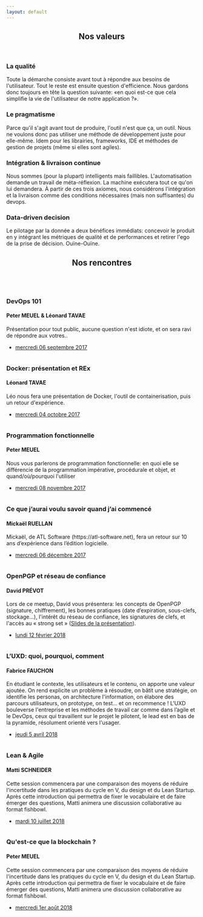 ```yaml
---
layout: default
---
```


<!-- Section -->
<section>
  <header class="major">
    <h2>Nos valeurs</h2>
  </header>
  <div class="features">
    <article>
      <span class="icon fa-diamond"></span>
      <div class="content">
        <h3>La qualité</h3>
        <p>Toute la démarche consiste avant tout à répondre aux besoins de l'utilisateur. Tout le reste est ensuite question d'efficience. Nous gardons donc toujours en tête la question suivante: «en quoi est-ce que cela simplifie la vie de l'utilisateur de notre application ?».</p>
      </div>
    </article>
    <article>
      <span class="icon fa-paper-plane"></span>
      <div class="content">
        <h3>Le pragmatisme</h3>
        <p>Parce qu'il s'agit avant tout de produire, l'outil n'est que ça, un outil. Nous ne voulons donc pas utiliser une méthode de développement juste pour elle-même. Idem pour les librairies, frameworks, IDE et méthodes de gestion de projets (même si elles sont agiles).</p>
      </div>
    </article>
    <article>
      <span class="icon fa-rocket"></span>
      <div class="content">
        <h3>Intégration & livraison continue</h3>
        <p>Nous sommes (pour la plupart) intelligents mais faillibles. L'automatisation demande un travail de méta-réflexion. La machine exécutera tout ce qu'on lui demandera. À partir de ces trois axiomes, nous considérons l'intégration et la livraison comme des conditions nécessaires (mais non suffisantes) du devops.</p>
      </div>
    </article>
    <article>
      <span class="icon fa-signal"></span>
      <div class="content">
        <h3>Data-driven decision</h3>
        <p>Le pilotage par la donnée a deux bénéfices immédiats: concevoir le produit en y intégrant les métriques de qualité et de performances et retirer l'ego de la prise de décision. Ouïne-Ouïne.</p>
      </div>
    </article>
  </div>
</section>

<!-- Section -->
<section>
  <header class="major">
    <h2>Nos rencontres</h2>
  </header>
  <div class="posts">
    <article>
      <a href="https://www.meetup.com/fr-FR/preview/TahitiDevOps/events/242980492" class="image"><img src="assets/images/pic01.jpg" alt="" /></a>
      <h3>DevOps 101</h3>
      <h4>Peter MEUEL & Léonard TAVAE</h4>
      <p>Présentation pour tout public, aucune question n'est idiote, et on sera ravi de répondre aux votres..</p>
      <ul class="actions">
        <li><a href="https://www.meetup.com/fr-FR/preview/TahitiDevOps/events/242980492" class="button">mercredi 06 septembre 2017</a></li>
      </ul>
    </article>
    <article>
      <a href="https://www.meetup.com/fr-FR/preview/TahitiDevOps/events/243268070" class="image"><img src="assets/images/pic02.jpg" alt="" /></a>
      <h3>Docker: présentation et REx</h3>
      <h4>Léonard TAVAE</h4>
      <p>Léo nous fera une présentation de Docker, l'outil de containerisation, puis un retour d'expérience.</p>
      <ul class="actions">
        <li><a href="https://www.meetup.com/fr-FR/preview/TahitiDevOps/events/243268070" class="button">mercredi 04 octobre 2017</a></li>
      </ul>
    </article>
    <article>
      <a href="https://www.meetup.com/fr-FR/TahitiDevOps/events/244675100/" class="image"><img src="assets/images/pic03.jpg" alt="" /></a>
      <h3>Programmation fonctionnelle</h3>
      <h4>Peter MEUEL</h4>
      <p>
        Nous vous parlerons de programmation fonctionnelle: 
        en quoi elle se différencie de la programmation impérative, procédurale et objet, 
        et quand/où/pourquoi l'utiliser
      </p>
      <ul class="actions">
        <li><a href="https://www.meetup.com/fr-FR/TahitiDevOps/events/244675100/" class="button">mercredi 08 novembre 2017</a></li>
      </ul>
    </article>
    <article>
      <a href="https://www.meetup.com/fr-FR/TahitiDevOps/events/245369905/" class="image"><img src="assets/images/pic04.jpg" alt="" /></a>
      <h3>Ce que j’aurai voulu savoir quand j’ai commencé</h3>
      <h4>Mickaël RUELLAN</h4>
      <p>
        Mickaël, de ATL Software (https://atl-software.net), fera un retour sur 10 ans d’expérience dans l’édition logicielle.
      </p>
      <ul class="actions">
        <li><a href="https://www.meetup.com/fr-FR/TahitiDevOps/events/245369905/" class="button">mercredi 06 décembre 2017</a></li>
      </ul>
    </article>
    <article>
      <a href="https://www.meetup.com/fr-FR/TahitiDevOps/events/247046773/" class="image"><img src="assets/images/pic04.jpg" alt="" /></a>
      <h3>OpenPGP et réseau de confiance</h3>
      <h4>David PRÉVOT</h4>
      <p>
        Lors de ce meetup, David vous présentera: les concepts de OpenPGP (signature, chiffrement), les bonnes pratiques (date d’expiration, sous-clefs, stockage…), l'intérêt du réseau de confiance, les signatures de clefs, et l'accès au « strong set » (<a href="http://www.devops.pf/assets/pdfs/tdo_005.pdf">Slides de la présentation</a>).
      </p>
      <ul class="actions">
        <li><a href="https://www.meetup.com/fr-FR/TahitiDevOps/events/247046773/" class="button">lundi 12 février 2018</a></li>
      </ul>
    </article>
    <article>
      <a href="https://www.meetup.com/fr-FR/TahitiDevOps/events/248680227/" class="image"><img src="assets/images/pic04.jpg" alt="" /></a>
      <h3>L’UXD: quoi, pourquoi, comment</h3>
      <h4>Fabrice FAUCHON</h4>
      <p>En étudiant le contexte, les utilisateurs et le contenu, on apporte une valeur ajoutée. On rend explicite un problème à résoudre, on bâtit une stratégie, on identifie les personas, on architecture l'information, on élabore des parcours utilisateurs, on prototype, on test... et on recommence ! L'UXD bouleverse l'entreprise et les méthodes de travail car comme dans l’agile et le DevOps, ceux qui travaillent sur le projet le pilotent, le lead est en bas de la pyramide, résolument orienté vers l'usager.</p>
      <ul class="actions">
        <li><a href="https://www.meetup.com/fr-FR/TahitiDevOps/events/248680227/" class="button">jeudi 5 avril 2018</a></li>
      </ul>
    </article>
    <article>
      <a href="https://www.meetup.com/fr-FR/TahitiDevOps/events/252488402/" class="image"><img src="assets/images/pic04.jpg" alt="" /></a>
      <h3>Lean & Agile</h3>
      <h4>Matti SCHNEIDER</h4>
      <p>Cette session commencera par une comparaison des moyens de réduire l'incertitude dans les pratiques du cycle en V, du design et du Lean Startup. Après cette introduction qui permettra de fixer le vocabulaire et de faire émerger des questions, Matti animera une discussion collaborative au format fishbowl.</p>
      <ul class="actions">
        <li><a href="https://www.meetup.com/fr-FR/TahitiDevOps/events/252488402/" class="button">mardi 10 juillet 2018</a></li>
      </ul>
    </article>
    <article>
      <a href="https://www.meetup.com/fr-FR/TahitiDevOps/events/253082119/" class="image"><img src="assets/images/pic04.jpg" alt="" /></a>
      <h3>Qu'est-ce que la blockchain ?</h3>
      <h4>Peter MEUEL</h4>
      <p>Cette session commencera par une comparaison des moyens de réduire l'incertitude dans les pratiques du cycle en V, du design et du Lean Startup. Après cette introduction qui permettra de fixer le vocabulaire et de faire émerger des questions, Matti animera une discussion collaborative au format fishbowl.</p>
      <ul class="actions">
        <li><a href="https://www.meetup.com/fr-FR/TahitiDevOps/events/253082119/" class="button">mercredi 1er août 2018</a></li>
      </ul>
    </article>
    
  </div>
</section>
